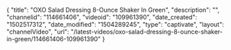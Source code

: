 {
    "title": "OXO Salad Dressing 8-Ounce Shaker In Green",
    "description": "",
    "channelid": "114661406",
    "videoid": "109961390",
    "date_created": "1502517312",
    "date_modified": "1504289245",
    "type": "captivate",
    "layout": "channelVideo",
    "url": "\/latest-videos\/oxo-salad-dressing-8-ounce-shaker-in-green\/114661406-109961390"
}